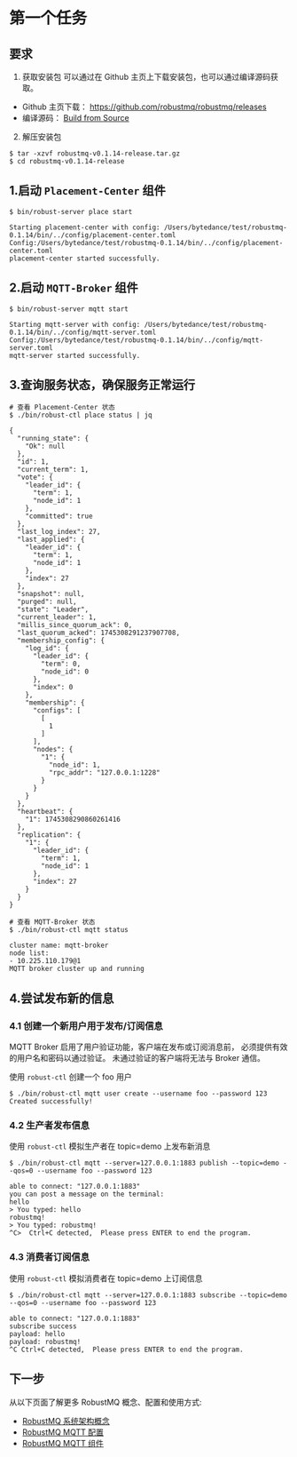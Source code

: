 # 第一个任务

## 要求
1. 获取安装包
   可以通过在 Github 主页上下载安装包，也可以通过编译源码获取。

- Github 主页下载： https://github.com/robustmq/robustmq/releases
- 编译源码： [Build from Source](./Build.md)

2. 解压安装包

```
$ tar -xzvf robustmq-v0.1.14-release.tar.gz
$ cd robustmq-v0.1.14-release
```

## 1.启动 `Placement-Center` 组件
```shell
$ bin/robust-server place start

Starting placement-center with config: /Users/bytedance/test/robustmq-0.1.14/bin/../config/placement-center.toml
Config:/Users/bytedance/test/robustmq-0.1.14/bin/../config/placement-center.toml
placement-center started successfully.
```

## 2.启动 `MQTT-Broker` 组件
```shell
$ bin/robust-server mqtt start

Starting mqtt-server with config: /Users/bytedance/test/robustmq-0.1.14/bin/../config/mqtt-server.toml
Config:/Users/bytedance/test/robustmq-0.1.14/bin/../config/mqtt-server.toml
mqtt-server started successfully.
```

## 3.查询服务状态，确保服务正常运行
```shell
# 查看 Placement-Center 状态
$ ./bin/robust-ctl place status | jq

{
  "running_state": {
    "Ok": null
  },
  "id": 1,
  "current_term": 1,
  "vote": {
    "leader_id": {
      "term": 1,
      "node_id": 1
    },
    "committed": true
  },
  "last_log_index": 27,
  "last_applied": {
    "leader_id": {
      "term": 1,
      "node_id": 1
    },
    "index": 27
  },
  "snapshot": null,
  "purged": null,
  "state": "Leader",
  "current_leader": 1,
  "millis_since_quorum_ack": 0,
  "last_quorum_acked": 1745308291237907708,
  "membership_config": {
    "log_id": {
      "leader_id": {
        "term": 0,
        "node_id": 0
      },
      "index": 0
    },
    "membership": {
      "configs": [
        [
          1
        ]
      ],
      "nodes": {
        "1": {
          "node_id": 1,
          "rpc_addr": "127.0.0.1:1228"
        }
      }
    }
  },
  "heartbeat": {
    "1": 1745308290860261416
  },
  "replication": {
    "1": {
      "leader_id": {
        "term": 1,
        "node_id": 1
      },
      "index": 27
    }
  }
}

# 查看 MQTT-Broker 状态
$ ./bin/robust-ctl mqtt status

cluster name: mqtt-broker
node list:
- 10.225.110.179@1
MQTT broker cluster up and running
```

## 4.尝试发布新的信息

### 4.1 创建一个新用户用于发布/订阅信息

MQTT Broker 启用了用户验证功能，客户端在发布或订阅消息前， 必须提供有效的用户名和密码以通过验证。 未通过验证的客户端将无法与 Broker 通信。

使用 `robust-ctl` 创建一个 foo 用户
```shell
$ ./bin/robust-ctl mqtt user create --username foo --password 123
Created successfully!
```

### 4.2 生产者发布信息

使用 `robust-ctl` 模拟生产者在 topic=demo 上发布新消息

```shell
$ ./bin/robust-ctl mqtt --server=127.0.0.1:1883 publish --topic=demo --qos=0 --username foo --password 123

able to connect: "127.0.0.1:1883"
you can post a message on the terminal:
hello
> You typed: hello
robustmq!
> You typed: robustmq!
^C>  Ctrl+C detected,  Please press ENTER to end the program.
```

### 4.3 消费者订阅信息

使用 `robust-ctl` 模拟消费者在 topic=demo 上订阅信息

```shell
$ ./bin/robust-ctl mqtt --server=127.0.0.1:1883 subscribe --topic=demo --qos=0 --username foo --password 123

able to connect: "127.0.0.1:1883"
subscribe success
payload: hello
payload: robustmq!
^C Ctrl+C detected,  Please press ENTER to end the program.
```

## 下一步

从以下页面了解更多 RobustMQ 概念、配置和使用方式:
* [RobustMQ 系统架构概念](../../Architect/Overview.md)
* [RobustMQ MQTT 配置](../../Configuration/MQTT.md)
* [RobustMQ MQTT 组件](../../RobustMQ-MQTT/Overview.md)
